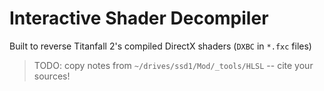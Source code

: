 # Interactive Shader Decompiler

Built to reverse Titanfall 2's compiled DirectX shaders
(`DXBC` in `*.fxc` files)


> TODO: copy notes from `~/drives/ssd1/Mod/_tools/HLSL`
> -- cite your sources!

